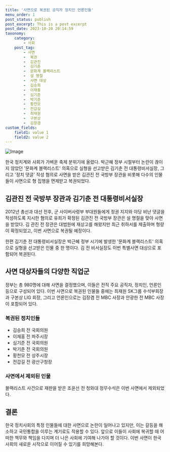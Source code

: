 ```yaml
---
title: '사면으로 복권된 공직자 정치인 언론인들'
menu_order: 1
post_status: publish
post_excerpt: This is a post excerpt
post_date: 2023-10-20 20:14:59
taxonomy:
    category:
        - 사회
    post_tag:
        - 사면
        -  복권
        -  김관진
        -  김기춘
        -  문화계 블랙리스트
        -  설 명절
        -  사면 대상
        -  김승희
        -  이재홍
        -  심기준
        -  박기춘
        -  황천모
        -  전갑길
        -  최재원
        -  구본상
        -  김장겸
custom_fields:
    field1: value 1
    field2: value 2
---
```


![Image](https://imgnews.pstatic.net/image/024/2024/02/06/0000087332_001_20240206114210864.png?type=w647)


한국 정치계와 사회가 가벼운 축제 분위기에 올렸다. 박근혜 정부 시절부터 논란이 끊이지 않았던 '문화계 블랙리스트' 의혹으로 실형을 선고받은 김기춘 전 대통령비서실장, 그리고 '정치 댓글' 작성 혐의로 사면을 받은 김관진 전 국방부 장관을 비롯해 다수의 인물들이 사면으로 형 집행을 면제받고 복권되었다.

## 김관진 전 국방부 장관과 김기춘 전 대통령비서실장

2012년 총선과 대선 전후, 군 사이버사령부 부대원들에게 정권 지지와 야당 비난 댓글을 작성하도록 지시한 혐의로 유죄가 확정된 김관진 전 국방부 장관은 설 명절을 맞아 사면을 받았다. 김 관진 전 장관은 대법원에 재상고를 해왔지만 최근 취하서를 제출하며 형량이 확정되었고, 이번 사면으로 복권될 예정이다.

한편 김기춘 전 대통령비서실장은 박근혜 정부 시기에 발생한 '문화계 블랙리스트' 의혹으로 실형을 선고받은 인물 중 한 명이다. 김 전 비서실장도 이번 특별사면 대상으로 포함되어 복권된다.

## 사면 대상자들의 다양한 직업군

정부는 총 980명에 대해 사면을 결정했으며, 이들은 전직 주요 공직자, 정치인, 언론인 등으로 구성되어 있다. 이번 사면으로 복권된 인물들 중에는 최재원 SK그룹 수석부회장과 구본상 LIG 회장, 그리고 언론인으로는 김장겸 전 MBC 사장과 안광한 전 MBC 사장이 포함되어 있다.

### 복권된 정치인들
- 김승희 전 국회의원
- 이재홍 전 파주시장
- 심기준 전 국회의원
- 박기춘 전 국회의원
- 황천모 전 상주시장
- 전갑길 전 광산구청장

### 사면에서 제외된 인물
블랙리스트 사건으로 재판을 받은 조윤선 전 청와대 정무수석은 이번 사면에서 제외되었다.

## 결론

한국 정치사회의 특정 인물들에 대한 사면으로 논란이 일어나고 있지만, 이는 갈등을 해소하고 국민통합을 이루는 계기로도 작용할 수 있다. 앞으로 이들이 사회에 복귀할 때 어떠한 책무와 책임을 다지며 더 나은 사회에 기여해 나가야 할 것이다. 이번 사면이 한국 사회의 새로운 시작으로 이어질 수 있기를 희망해본다.
